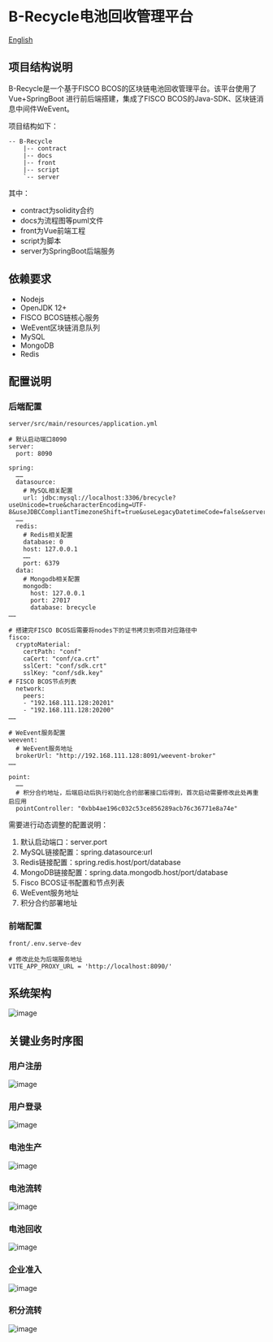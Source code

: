 # B-Recycle电池回收管理平台
[English](https://github.com/cmgun/B-Recycle/blob/main/README-en.md)

## 项目结构说明
B-Recycle是一个基于FISCO BCOS的区块链电池回收管理平台。该平台使用了Vue+SpringBoot 
进行前后端搭建，集成了FISCO BCOS的Java-SDK、区块链消息中间件WeEvent。

项目结构如下：
```
-- B-Recycle
    |-- contract
    |-- docs
    |-- front
    |-- script
    `-- server
```
其中：
- contract为solidity合约
- docs为流程图等puml文件
- front为Vue前端工程 
- script为脚本
- server为SpringBoot后端服务

## 依赖要求
- Nodejs
- OpenJDK 12+
- FISCO BCOS链核心服务
- WeEvent区块链消息队列
- MySQL
- MongoDB
- Redis

## 配置说明
### 后端配置
`server/src/main/resources/application.yml`
```
# 默认启动端口8090
server:
  port: 8090

spring:
  ……
  datasource:
    # MySQL相关配置
    url: jdbc:mysql://localhost:3306/brecycle?useUnicode=true&characterEncoding=UTF-8&useJDBCCompliantTimezoneShift=true&useLegacyDatetimeCode=false&serverTimezone=UTC
  ……
  redis:
    # Redis相关配置
    database: 0
    host: 127.0.0.1
    ……
    port: 6379
  data:
    # Mongodb相关配置
    mongodb:
      host: 127.0.0.1
      port: 27017
      database: brecycle
……

# 搭建完FISCO BCOS后需要将nodes下的证书拷贝到项目对应路径中
fisco:
  cryptoMaterial:
    certPath: "conf"
    caCert: "conf/ca.crt"
    sslCert: "conf/sdk.crt"
    sslKey: "conf/sdk.key"
# FISCO BCOS节点列表
  network:
    peers:
    - "192.168.111.128:20201"
    - "192.168.111.128:20200"
……

# WeEvent服务配置
weevent:
  # WeEvent服务地址
  brokerUrl: "http://192.168.111.128:8091/weevent-broker"
……

point:
  ……
  # 积分合约地址，后端启动后执行初始化合约部署接口后得到，首次启动需要修改此处再重启应用
  pointController: "0xbb4ae196c032c53ce856289acb76c36771e8a74e"
```
需要进行动态调整的配置说明：
1. 默认启动端口：server.port
2. MySQL链接配置：spring.datasource:url
3. Redis链接配置：spring.redis.host/port/database
4. MongoDB链接配置：spring.data.mongodb.host/port/database
5. Fisco BCOS证书配置和节点列表
6. WeEvent服务地址
7. 积分合约部署地址

### 前端配置
`front/.env.serve-dev`
```
# 修改此处为后端服务地址
VITE_APP_PROXY_URL = 'http://localhost:8090/'
```

## 系统架构
![image](docs/output/系统架构图.png)

## 关键业务时序图
### 用户注册
![image](docs/output/用户注册-用户注册.png)

### 用户登录
![image](docs/output/用户登录-用户登录.png)

### 电池生产
![image](docs/output/电池生产-电池生产.png)

### 电池流转
![image](docs/output/电池流转-电池流转.png)

### 电池回收
![image](docs/output/电池回收-电池回收.png)

### 企业准入
![image](docs/output/企业准入-企业准入（回收商）.png)

### 积分流转
![image](docs/output/积分流转-积分流转.png)